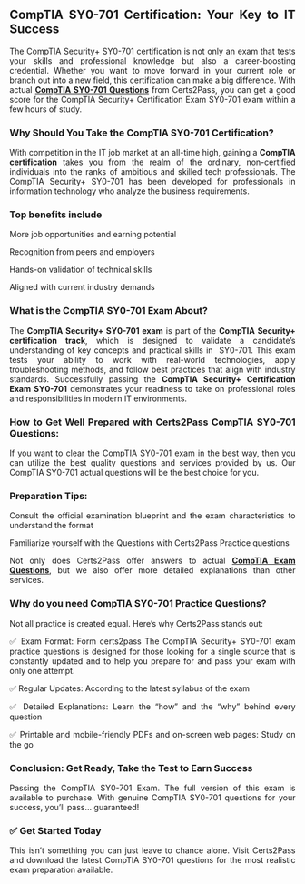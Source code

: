 <h2 data-id="9161eb74-cf30-4836-baba-e458f9f5d89d" style="text-align: justify;"><strong>CompTIA SY0-701 Certification</strong><strong>: Your Key to IT Success</strong></h2>

<p data-id="9237f419-5c53-4dcf-aafa-b5c2015c406b" style="text-align: justify;">The CompTIA Security+ SY0-701 certification is not only an exam that tests your skills and professional knowledge but also a career-boosting credential. Whether you want to move forward in your current role or branch out into a new field, this certification can make a big difference. With actual <a href="https://www.certs2pass.com/comptia/sy0-701-questions"><strong>CompTIA SY0-701 Questions</strong></a> from Certs2Pass, you can get a good score for the CompTIA Security+ Certification Exam SY0-701 exam within a few hours of study.</p>

<h3 data-id="e69bf681-d7b5-4e4b-ad10-cb9b34d12529" style="text-align: justify;"><strong>Why Should You Take the CompTIA SY0-701 Certification?</strong></h3>

<p data-id="6c57cb98-8423-41e5-b16e-187c5cf33c85" style="text-align: justify;">With competition in the IT job market at an all-time high, gaining a <strong>CompTIA certification</strong> takes you from the realm&nbsp;of the ordinary, non-certified individuals into the ranks of ambitious and skilled tech professionals. The CompTIA Security+ SY0-701 has been developed for professionals in information technology who analyze the business requirements.</p>

<h3 data-id="2aaaabad-99d2-4047-bb5c-3508f38a429c" style="text-align: justify;">Top benefits include</h3>

<p data-id="12f708ec-3685-48b3-ad7b-ff0189c84843" style="text-align: justify;">More job opportunities and earning potential</p>

<p data-id="5829a34e-0dd4-4ef5-84f0-15b3b2c113cf" style="text-align: justify;">Recognition from peers and employers</p>

<p data-id="189e3e38-dc98-4c03-aab0-78a421dab0af" style="text-align: justify;">Hands-on validation of technical skills</p>

<p data-id="b9ee011a-9990-474c-8c51-8dcfe477bf71" style="text-align: justify;">Aligned with current industry demands</p>

<h3 data-id="26f42d9e-41ab-401f-a0bf-b335f8f34e84" style="text-align: justify;"><strong>What is the CompTIA SY0-701 Exam About?</strong></h3>

<p data-end="432" data-start="107" style="text-align: justify;">The <strong data-end="239" data-start="210">CompTIA Security+ SY0-701 exam</strong> is part of the <strong data-end="308" data-start="255">CompTIA Security+ certification track</strong>, which is designed to validate a candidate&rsquo;s understanding of key concepts and practical skills in &nbsp;SY0-701. This exam tests your ability to work with real-world technologies, apply troubleshooting methods, and follow best practices that align with industry standards. Successfully passing the&nbsp;<strong>CompTIA Security+ Certification Exam&nbsp;<strong data-end="685" data-start="670">SY0-701</strong></strong> demonstrates your readiness to take on professional roles and responsibilities in modern IT environments.</p>

<h3 data-id="5958a37c-35b0-4732-88fd-1006004a179e" style="text-align: justify;"><strong>How to Get Well Prepared with Certs2Pass&nbsp;CompTIA&nbsp;SY0-701 Questions:</strong></h3>

<p data-id="122fc107-6927-4048-b35f-dd1cb5b09ef4" style="text-align: justify;">If you want to clear the CompTIA SY0-701 exam in the best way, then you can utilize the best quality questions and services provided by us. Our CompTIA SY0-701 actual questions will be the best choice for you.</p>

<h3 data-id="98f6d4c5-e719-402f-9027-6da85ad4b28c" style="text-align: justify;"><strong>Preparation Tips:</strong></h3>

<p data-id="a7fab5d1-c2ed-4565-b5c4-3b482a84b353" style="text-align: justify;">Consult the official examination blueprint and the exam characteristics to understand the format</p>

<p data-id="9d896b3e-be3f-4321-8829-cbc80c8ec665" style="text-align: justify;">Familiarize yourself with the Questions with Certs2Pass Practice questions</p>

<p data-id="651c0f18-4682-40fc-b6f6-ed3b46e4cbc2" style="text-align: justify;">Not only does Certs2Pass offer answers to actual&nbsp;<a href="https://www.certs2pass.com/pass-comptia-exams"><strong>CompTIA Exam Questions</strong></a>, but we also offer more detailed explanations than other services.</p>

<h3 data-id="e257b06b-4c3f-4b06-b74b-ad1998cc2189" style="text-align: justify;"><strong>Why do you need CompTIA SY0-701 Practice Questions?</strong></h3>

<p data-id="96da6167-feb4-4ca6-9409-4178563f954f" style="text-align: justify;">Not all practice is created equal. Here&rsquo;s why Certs2Pass stands out:</p>

<p data-id="f3fa56eb-9f48-424e-a7c3-156e956bfa98" style="text-align: justify;">✅ Exam Format: Form certs2pass The CompTIA Security+&nbsp;SY0-701 exam practice questions is designed for those looking for a single source that is constantly updated and to help you prepare for and pass your exam with only one attempt.</p>

<p data-id="a6e9c2ea-92d9-4f58-b0e9-c05b2a48d879" style="text-align: justify;">✅ Regular Updates: According to the latest syllabus of the exam</p>

<p data-id="9b5c1795-d360-4d86-82ff-2a493c6a8094" style="text-align: justify;">✅ Detailed Explanations: Learn the &ldquo;how&rdquo; and the &ldquo;why&rdquo; behind every question</p>

<p data-id="59b746eb-823e-451b-8177-1803663e2cb7" style="text-align: justify;">✅ Printable and mobile-friendly PDFs and on-screen web pages: Study on the go</p>

<h3 data-id="b11c1472-a958-4016-bb2a-af85a7979e50" style="text-align: justify;"><strong>Conclusion: Get Ready, Take the Test to Earn Success</strong></h3>

<p data-id="aae016e7-36af-4b40-81e1-f0753d3186d3" style="text-align: justify;">Passing the CompTIA SY0-701 Exam. The full version of this exam is available to purchase. With genuine CompTIA SY0-701 questions for your success, you&rsquo;ll pass&hellip; guaranteed!</p>

<h3 data-id="8ece282f-995a-4908-b893-551a0adf3942" style="text-align: justify;"><strong>✅ Get Started Today</strong></h3>

<p data-id="fe30a187-d843-4afa-aa98-7a3fc1b22d7f" style="text-align: justify;">This isn&rsquo;t something you can just leave to chance alone. Visit Certs2Pass and download the latest CompTIA SY0-701 questions for the most realistic exam preparation available.</p>
